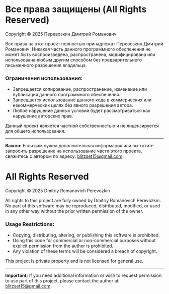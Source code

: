 # Все права защищены (All Rights Reserved)

Copyright © 2025 Перевозкин Дмитрий Романович

Все права на этот проект полностью принадлежат Перевозкин Дмитрий Романович. Никакая часть данного программного обеспечения не может быть воспроизведена, распространена, модифицирована или использована любым другим способом без предварительного письменного разрешения владельца.

### Ограничения использования:
- Запрещается копирование, распространение, изменение или публикация данного программного обеспечения.
- Запрещается использование данного кода в коммерческих или некоммерческих целях без явного разрешения автора.
- Любое нарушение данных условий будет рассматриваться как нарушение авторских прав.

Данный проект является частной собственностью и не лицензируется для общего использования.

---

**Важно:** Если вам нужна дополнительная информация или вы хотите запросить разрешение на использование части этого проекта, свяжитесь с автором по адресу: blitzset15@gmail.com.

# All Rights Reserved

Copyright © 2025 Dmitriy Romanovich Perevozkin

All rights to this project are fully owned by Dmitriy Romanovich Perevozkin. No part of this software may be reproduced, distributed, modified, or used in any other way without the prior written permission of the owner.

### Usage Restrictions:
- Copying, distributing, altering, or publishing this software is prohibited.
- Using this code for commercial or non-commercial purposes without explicit permission from the author is prohibited.
- Any violation of these terms will be considered a breach of copyright.

This project is private property and is not licensed for general use.

---

**Important:** If you need additional information or wish to request permission to use part of this project, please contact the author at: blitzset15@gmail.com.
